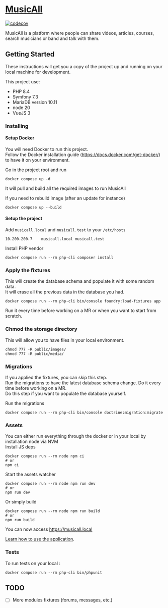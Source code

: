 # [MusicAll](https://www.musicall.com)

[![codecov](https://codecov.io/gh/Cryde/musicall/branch/master/graph/badge.svg?token=7RK8UIL2RH)](https://codecov.io/gh/Cryde/musicall)

MusicAll is a platform where people can share videos, articles, courses, search musicians or band and talk with them.

## Getting Started

These instructions will get you a copy of the project up and running on your local machine for development.

This project use: 
- PHP 8.4
- Symfony 7.3
- MariaDB version 10.11
- node 20
- VueJS 3

### Installing

#### Setup Docker

You will need Docker to run this project.  
Follow the Docker installation guide (https://docs.docker.com/get-docker/) to have it on your environment.

Go in the project root and run 
```
docker compose up -d
```
It will pull and build all the required images to run MusicAll

If you need to rebuild image (after an update for instance)
``` 
docker compose up --build
```

#### Setup the project

Add `musicall.local` and `musicall.test` to your `/etc/hosts`
```
10.200.200.7 	musicall.local musicall.test
```

Install PHP vendor
```
docker compose run --rm php-cli composer install
```

### Apply the fixtures
This will create the database schema and populate it with some random data.  
It will erase all the previous data in the database you had.
```
docker compose run --rm php-cli bin/console foundry:load-fixtures app
```
Run it every time before working on a MR or when you want to start from scratch.

### Chmod the storage directory

This will allow you to have files in your local environment.
```
chmod 777 -R public/images/
chmod 777 -R public/media/
```

### Migrations
If you applied the fixtures, you can skip this step.  
Run the migrations to have the latest database schema change. Do it every time before working on a MR.  
Do this step if you want to populate the database yourself.

Run the migrations
```
docker compose run --rm php-cli bin/console doctrine:migration:migrate
```

### Assets 

You can either run everything through the docker or in your local by installation node via NVM  
Install JS deps
```
docker compose run --rm node npm ci 
# or 
npm ci
```


Start the assets watcher
```
docker compose run --rm node npm run dev
# or
npm run dev
```
Or simply build 
```
docker compose run --rm node npm run build
# or
npm run build
```


You can now access https://musicall.local

[Learn how to use the application](doc/README).

### Tests

To run tests on your local : 
```
docker compose run --rm php-cli bin/phpunit
```

## TODO

- [ ] More modules fixtures (forums, messages, etc.)
